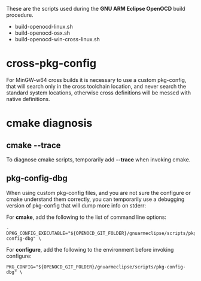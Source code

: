 These are the scripts used during the **GNU ARM Eclipse OpenOCD** build procedure.

* build-openocd-linux.sh
* build-openocd-osx.sh
* build-openocd-win-cross-linux.sh

# cross-pkg-config 
For MinGW-w64 cross builds it is necessary to use a custom pkg-config, that will search only in the cross toolchain location, and never search the standard system locations, otherwise cross definitions will be messed with native definitions.

# cmake diagnosis
## cmake --trace

To diagnose cmake scripts, temporarily add **--trace** when invoking cmake.

## pkg-config-dbg

When using custom pkg-config files, and you are not sure the configure or cmake understand them correctly, you can temporarily use a debugging version of pkg-config that will dump more info on stderr:

For **cmake**, add the following to the list of command line options:

	-DPKG_CONFIG_EXECUTABLE="${OPENOCD_GIT_FOLDER}/gnuarmeclipse/scripts/pkg-config-dbg" \

For **configure**, add the following to the environment before invoking configure:

	PKG_CONFIG="${OPENOCD_GIT_FOLDER}/gnuarmeclipse/scripts/pkg-config-dbg" \
